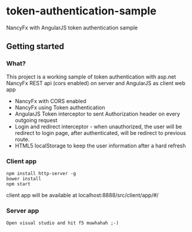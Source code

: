 # token-authentication-sample
NancyFx with AngularJS token authentication sample

## Getting started

### What?

This project is a working sample of token authentication with asp.net NancyFx REST api (cors enabled) on server and AngularJS as client web app

 - NancyFx with CORS enabled
 - NancyFx using Token authentication
 - AngularJS Token interceptor to sent Authorization header on every outgoing request
 - Login and redirect interceptor - when unauthorized, the user will be redirect to login page, after authenticated, will be redirect to previous route.
 - HTML5 localStorage to keep the user information after a hard refresh

### Client app

```
npm install http-server -g
bower install 
npm start 
```

client app will be available at localhost:8888/src/client/app/#/

### Server app

```
Open visual studio and hit f5 muwhahah ;-)
```